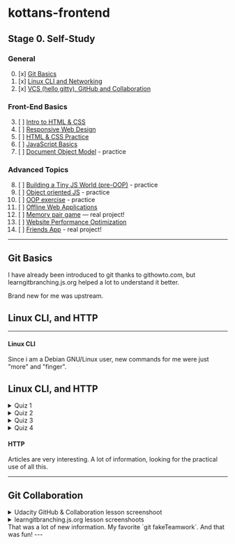# kottans-frontend
## Stage 0. Self-Study
### General
0. [x] [Git Basics](#git-basics)
1. [x] [Linux CLI and Networking](#linux-cli-and-http)
2. [x] [VCS (hello gitty), GitHub and Collaboration](#git-collaboration)
### Front-End Basics
3. [ ] [Intro to HTML & CSS](#intro-to-html-and-css)
4. [ ] [Responsive Web Design](#responsive-web-design)
5. [ ] [HTML & CSS Practice](#html-and-css-practice)
6. [ ] [JavaScript Basics](#javaScript-basics)
7. [ ] [Document Object Model](#document-object-model) - practice
### Advanced Topics
8. [ ] [Building a Tiny JS World (pre-OOP)](#building-a-tiny-js-world-pre-oop) - practice
9. [ ] [Object oriented JS](#object-oriented-js-practice) - practice
10. [ ] [OOP exercise](#oop-exercises) - practice
11. [ ] [Offline Web Applications](#offline-web-applications)
12. [ ] [Memory pair game](#memory-pair-game) — real project!
13. [ ] [Website Performance Optimization](#website-perfomance-optimization)
14. [ ] [Friends App](#friends-app) - real project!
***
## Git Basics
I have already been introduced to git thanks to githowto.com, but learngitbranching.js.org helped a lot to understand it better.

Brand new for me was upstream.
## Linux CLI, and HTTP
---
#### Linux CLI
Since i am a Debian GNU/Linux user, new commands for me were just "more" and "finger".
## Linux CLI, and HTTP
<details>
  <summary>Quiz 1</summary>
  <img src = "./task_linux_cli/quiz1.png">
</details>
<details>
  <summary>Quiz 2</summary>
  <img src = "./task_linux_cli/quiz2.png">
</details>
<details>
  <summary>Quiz 3</summary>
  <img src = "./task_linux_cli/quiz3.png">
</details>
<details>
  <summary>Quiz 4</summary>
  <img src = "./task_linux_cli/quiz4.png">
</details>

#### HTTP

Articles are very interesting. A lot of information, looking for the practical use of all this.

---

## Git Collaboration
<details>
<summary>Udacity GitHub & Collaboration lesson screenshoot</summary>
<img src="./task_git_collaboration/udacity_git_course.png">
</details>
<details>
<summary>learngitbranching.js.org lesson screenshoots</summary>
<img src="./task_git_collaboration/git_main1.png">
<img src="./task_git_collaboration/git_main2.png">
<img src="./task_git_collaboration/git_remote.png">
</details>
That was a lot of new information. My favorite `git fakeTeamwork`. And that was fun!
---